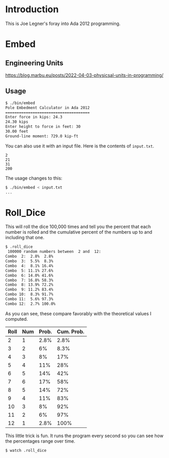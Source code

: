 # Introduction

This is Joe Legner's foray into Ada 2012 programming.

# Embed

## Engineering Units

<https://blog.marbu.eu/posts/2022-04-03-physicsal-units-in-programming/>

## Usage

```bash
$ ./bin/embed
Pole Embedment Calculator in Ada 2012
=====================================
Enter force in kips: 24.3
24.30 kips
Enter height to force in feet: 30
30.00 feet
Ground-line moment: 729.0 kip-ft
```

You can also use it with an input file. Here is the contents of `input.txt`.

```
2
21
31
200
```

The usage changes to this:
```bash
$ ./bin/embed < input.txt
...
```

# Roll_Dice

This will roll the dice 100,000 times and tell you the percent that each number is rolled and the cumulative percent of the numbers up to and including that one.

```bash
$ .roll_dice
 100000 random numbers between  2 and  12:
Combo  2:  2.8%  2.8%
Combo  3:  5.5%  8.3%
Combo  4:  8.1% 16.4%
Combo  5: 11.1% 27.6%
Combo  6: 14.0% 41.6%
Combo  7: 16.8% 58.3%
Combo  8: 13.9% 72.2%
Combo  9: 11.2% 83.4%
Combo 10:  8.3% 91.7%
Combo 11:  5.6% 97.3%
Combo 12:  2.7% 100.0%
```

As you can see, these compare favorably with the theoretical values I computed.

| Roll | Num | Prob. | Cum. Prob. |
|---|---|---|---|
| 2 | 1 | 2.8% | 2.8% |
| 3 | 2 | 6% | 8.3% |
| 4 | 3 | 8% | 17% |
| 5 | 4 | 11% | 28% |
| 6 | 5 | 14% | 42% |
| 7 | 6 | 17% | 58% |
| 8 | 5 | 14% | 72% |
| 9 | 4 | 11% | 83% |
| 10 | 3 | 8% | 92% |
| 11 | 2 | 6% | 97% |
| 12 | 1 | 2.8% | 100% |


This little trick is fun. It runs the program every second so you can see how the percentages range over time.

```bash
$ watch .roll_dice
```
